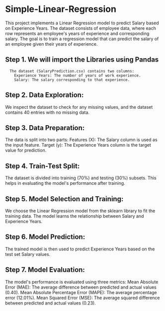 # Simple-Linear-Regression

This project implements a Linear Regression model to predict Salary based on Experience Years. 
The dataset consists of employee data, where each row represents an employee's years of experience
and corresponding salary. The goal is to train a regression model that can predict the salary 
of an employee given their years of experience.

## Step 1. We will import the Libraries using Pandas
      The dataset (SalaryPrediction.csv) contains two columns:
        Experience Years: The number of years of work experience.
        Salary: The salary corresponding to that experience.

## Step 2. Data Exploration:
We inspect the dataset to check for any missing values, and the dataset contains 40 entries with no missing data.

## Step 3. Data Preparation:
The data is split into two parts:
Features (X): The Salary column is used as the input feature.
Target (y): The Experience Years column is the target value for prediction.

## Step 4. Train-Test Split:
The dataset is divided into training (70%) and testing (30%) subsets. This helps in evaluating the model's performance after training.

## Step 5. Model Selection and Training:
We choose the Linear Regression model from the sklearn library to fit the training data. The model learns the relationship between Salary and Experience Years.

## Step 6. Model Prediction:
The trained model is then used to predict Experience Years based on the test set Salary values.

## Step 7. Model Evaluation:
The model's performance is evaluated using three metrics:
Mean Absolute Error (MAE): The average difference between predicted and actual values (0.40).
Mean Absolute Percentage Error (MAPE): The average percentage error (12.01%).
Mean Squared Error (MSE): The average squared difference between predicted and actual values (0.23).


   
